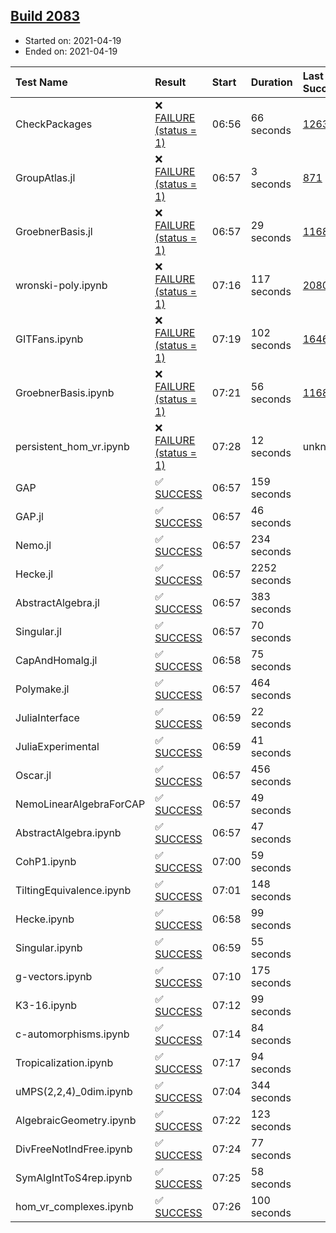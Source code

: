 ## [Build 2083](https://oscarci.mathematik.uni-kl.de/job/oscar-stable/2083/)

* Started on: 2021-04-19
* Ended on: 2021-04-19

| Test Name    | Result | Start | Duration | Last Success | First Failure |
|:-------------|:-------|:------|:---------|:-------------|:--------------|
| CheckPackages | ❌ [FAILURE (status = 1)](https://oscarci.mathematik.uni-kl.de/job/oscar-stable/2083/artifact/logs/build-2083/CheckPackages.log) | 06:56 | 66 seconds | [1263](https://oscarci.mathematik.uni-kl.de/job/oscar-stable/1263/) | [1264](https://oscarci.mathematik.uni-kl.de/job/oscar-stable/1264/) |
| GroupAtlas.jl | ❌ [FAILURE (status = 1)](https://oscarci.mathematik.uni-kl.de/job/oscar-stable/2083/artifact/logs/build-2083/GroupAtlas.jl.log) | 06:57 | 3 seconds | [871](https://oscarci.mathematik.uni-kl.de/job/oscar-stable/871/) | [872](https://oscarci.mathematik.uni-kl.de/job/oscar-stable/872/) |
| GroebnerBasis.jl | ❌ [FAILURE (status = 1)](https://oscarci.mathematik.uni-kl.de/job/oscar-stable/2083/artifact/logs/build-2083/GroebnerBasis.jl.log) | 06:57 | 29 seconds | [1168](https://oscarci.mathematik.uni-kl.de/job/oscar-stable/1168/) | [1169](https://oscarci.mathematik.uni-kl.de/job/oscar-stable/1169/) |
| wronski-poly.ipynb | ❌ [FAILURE (status = 1)](https://oscarci.mathematik.uni-kl.de/job/oscar-stable/2083/artifact/logs/build-2083/wronski-poly.ipynb.log) | 07:16 | 117 seconds | [2080](https://oscarci.mathematik.uni-kl.de/job/oscar-stable/2080/) | [2081](https://oscarci.mathematik.uni-kl.de/job/oscar-stable/2081/) |
| GITFans.ipynb | ❌ [FAILURE (status = 1)](https://oscarci.mathematik.uni-kl.de/job/oscar-stable/2083/artifact/logs/build-2083/GITFans.ipynb.log) | 07:19 | 102 seconds | [1646](https://oscarci.mathematik.uni-kl.de/job/oscar-stable/1646/) | [1647](https://oscarci.mathematik.uni-kl.de/job/oscar-stable/1647/) |
| GroebnerBasis.ipynb | ❌ [FAILURE (status = 1)](https://oscarci.mathematik.uni-kl.de/job/oscar-stable/2083/artifact/logs/build-2083/GroebnerBasis.ipynb.log) | 07:21 | 56 seconds | [1168](https://oscarci.mathematik.uni-kl.de/job/oscar-stable/1168/) | [1169](https://oscarci.mathematik.uni-kl.de/job/oscar-stable/1169/) |
| persistent_hom_vr.ipynb | ❌ [FAILURE (status = 1)](https://oscarci.mathematik.uni-kl.de/job/oscar-stable/2083/artifact/logs/build-2083/persistent_hom_vr.ipynb.log) | 07:28 | 12 seconds | unknown | unknown |
| GAP | ✅ [SUCCESS](https://oscarci.mathematik.uni-kl.de/job/oscar-stable/2083/artifact/logs/build-2083/GAP.log) | 06:57 | 159 seconds |  |  |
| GAP.jl | ✅ [SUCCESS](https://oscarci.mathematik.uni-kl.de/job/oscar-stable/2083/artifact/logs/build-2083/GAP.jl.log) | 06:57 | 46 seconds |  |  |
| Nemo.jl | ✅ [SUCCESS](https://oscarci.mathematik.uni-kl.de/job/oscar-stable/2083/artifact/logs/build-2083/Nemo.jl.log) | 06:57 | 234 seconds |  |  |
| Hecke.jl | ✅ [SUCCESS](https://oscarci.mathematik.uni-kl.de/job/oscar-stable/2083/artifact/logs/build-2083/Hecke.jl.log) | 06:57 | 2252 seconds |  |  |
| AbstractAlgebra.jl | ✅ [SUCCESS](https://oscarci.mathematik.uni-kl.de/job/oscar-stable/2083/artifact/logs/build-2083/AbstractAlgebra.jl.log) | 06:57 | 383 seconds |  |  |
| Singular.jl | ✅ [SUCCESS](https://oscarci.mathematik.uni-kl.de/job/oscar-stable/2083/artifact/logs/build-2083/Singular.jl.log) | 06:57 | 70 seconds |  |  |
| CapAndHomalg.jl | ✅ [SUCCESS](https://oscarci.mathematik.uni-kl.de/job/oscar-stable/2083/artifact/logs/build-2083/CapAndHomalg.jl.log) | 06:58 | 75 seconds |  |  |
| Polymake.jl | ✅ [SUCCESS](https://oscarci.mathematik.uni-kl.de/job/oscar-stable/2083/artifact/logs/build-2083/Polymake.jl.log) | 06:57 | 464 seconds |  |  |
| JuliaInterface | ✅ [SUCCESS](https://oscarci.mathematik.uni-kl.de/job/oscar-stable/2083/artifact/logs/build-2083/JuliaInterface.log) | 06:59 | 22 seconds |  |  |
| JuliaExperimental | ✅ [SUCCESS](https://oscarci.mathematik.uni-kl.de/job/oscar-stable/2083/artifact/logs/build-2083/JuliaExperimental.log) | 06:59 | 41 seconds |  |  |
| Oscar.jl | ✅ [SUCCESS](https://oscarci.mathematik.uni-kl.de/job/oscar-stable/2083/artifact/logs/build-2083/Oscar.jl.log) | 06:57 | 456 seconds |  |  |
| NemoLinearAlgebraForCAP | ✅ [SUCCESS](https://oscarci.mathematik.uni-kl.de/job/oscar-stable/2083/artifact/logs/build-2083/NemoLinearAlgebraForCAP.log) | 06:57 | 49 seconds |  |  |
| AbstractAlgebra.ipynb | ✅ [SUCCESS](https://oscarci.mathematik.uni-kl.de/job/oscar-stable/2083/artifact/logs/build-2083/AbstractAlgebra.ipynb.log) | 06:57 | 47 seconds |  |  |
| CohP1.ipynb | ✅ [SUCCESS](https://oscarci.mathematik.uni-kl.de/job/oscar-stable/2083/artifact/logs/build-2083/CohP1.ipynb.log) | 07:00 | 59 seconds |  |  |
| TiltingEquivalence.ipynb | ✅ [SUCCESS](https://oscarci.mathematik.uni-kl.de/job/oscar-stable/2083/artifact/logs/build-2083/TiltingEquivalence.ipynb.log) | 07:01 | 148 seconds |  |  |
| Hecke.ipynb | ✅ [SUCCESS](https://oscarci.mathematik.uni-kl.de/job/oscar-stable/2083/artifact/logs/build-2083/Hecke.ipynb.log) | 06:58 | 99 seconds |  |  |
| Singular.ipynb | ✅ [SUCCESS](https://oscarci.mathematik.uni-kl.de/job/oscar-stable/2083/artifact/logs/build-2083/Singular.ipynb.log) | 06:59 | 55 seconds |  |  |
| g-vectors.ipynb | ✅ [SUCCESS](https://oscarci.mathematik.uni-kl.de/job/oscar-stable/2083/artifact/logs/build-2083/g-vectors.ipynb.log) | 07:10 | 175 seconds |  |  |
| K3-16.ipynb | ✅ [SUCCESS](https://oscarci.mathematik.uni-kl.de/job/oscar-stable/2083/artifact/logs/build-2083/K3-16.ipynb.log) | 07:12 | 99 seconds |  |  |
| c-automorphisms.ipynb | ✅ [SUCCESS](https://oscarci.mathematik.uni-kl.de/job/oscar-stable/2083/artifact/logs/build-2083/c-automorphisms.ipynb.log) | 07:14 | 84 seconds |  |  |
| Tropicalization.ipynb | ✅ [SUCCESS](https://oscarci.mathematik.uni-kl.de/job/oscar-stable/2083/artifact/logs/build-2083/Tropicalization.ipynb.log) | 07:17 | 94 seconds |  |  |
| uMPS(2,2,4)_0dim.ipynb | ✅ [SUCCESS](https://oscarci.mathematik.uni-kl.de/job/oscar-stable/2083/artifact/logs/build-2083/uMPS-2-2-4-_0dim.ipynb.log) | 07:04 | 344 seconds |  |  |
| AlgebraicGeometry.ipynb | ✅ [SUCCESS](https://oscarci.mathematik.uni-kl.de/job/oscar-stable/2083/artifact/logs/build-2083/AlgebraicGeometry.ipynb.log) | 07:22 | 123 seconds |  |  |
| DivFreeNotIndFree.ipynb | ✅ [SUCCESS](https://oscarci.mathematik.uni-kl.de/job/oscar-stable/2083/artifact/logs/build-2083/DivFreeNotIndFree.ipynb.log) | 07:24 | 77 seconds |  |  |
| SymAlgIntToS4rep.ipynb | ✅ [SUCCESS](https://oscarci.mathematik.uni-kl.de/job/oscar-stable/2083/artifact/logs/build-2083/SymAlgIntToS4rep.ipynb.log) | 07:25 | 58 seconds |  |  |
| hom_vr_complexes.ipynb | ✅ [SUCCESS](https://oscarci.mathematik.uni-kl.de/job/oscar-stable/2083/artifact/logs/build-2083/hom_vr_complexes.ipynb.log) | 07:26 | 100 seconds |  |  |
